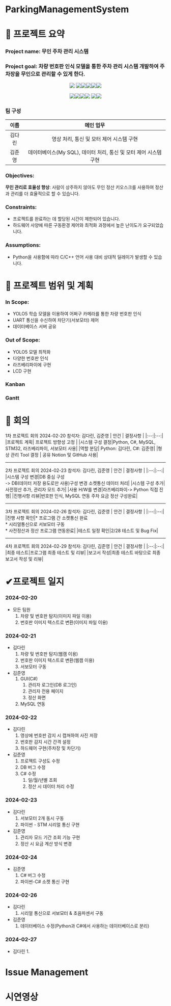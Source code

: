 # ParkingManagementSystem

# 🚗 프로젝트 요약

 ### Project name: 무인 주차 관리 시스템   
 ### Project goal: 차량 번호판 인식 모델을 통한 주차 관리 시스템 개발하여 주차장을 무인으로 관리할 수 있게 한다.   
   
<div align="center"><img src="https://img.shields.io/badge/Tag: -000000?style=plastic&logo=Tag&logoColor=white"> <img src="https://img.shields.io/badge/Python-3776AB?style=plastic&logo=Python&logoColor=white"><img src="https://img.shields.io/badge/Visual Studio Code-007ACC?style=plastic&logo=visualstudiocode&logoColor=white"><img src="https://img.shields.io/badge/Csharp-512BD4?style=plastic&logo=csharp&logoColor=white"><img src="https://img.shields.io/badge/STM32-03234B?style=plastic&logo=stmicroelectronics&logoColor=white"><img src="https://img.shields.io/badge/Pytorch-EE4C2C?style=plastic&logo=pytorch&logoColor=white">   
 
 <img src="https://img.shields.io/badge/OpenCV-5C3EE8?style=plastic&logo=opencv&logoColor=white"><img src="https://img.shields.io/badge/MySQL-4479A1?style=plastic&logo=mysql&logoColor=white"><img src="https://img.shields.io/badge/.NET-512BD4?style=plastic&logo=.NET&logoColor=white"><img src="https://img.shields.io/badge/Notion-000000?style=plastic&logo=Notion&logoColor=white"> <img src="https://img.shields.io/badge/NuGet-004880?style=plastic&logo=NuGet&logoColor=white"><img src="https://img.shields.io/badge/Arm Keil-394049?style=plastic&logo=armKEIL&logoColor=white"> </div>

### **팀 구성**
| 이름 | 메인 업무 |
|:--:|:--:|
|김다린|영상 처리, 통신 및 모터 제어 시스템 구현|
|김준영|데이터베이스(My SQL), 데이터 처리, 통신 및 모터 제어 시스템 구현|   
   
### Objectives:
 **무인 관리로 효율성 향상**: 사람이 상주하지 않아도 무인 정산 키오스크를 사용하여 정산과 관리를 더 효율적으로 할 수 있습니다.   

### Constraints:
 * 프로젝트를 완료하는 데 할당된 시간이 제한되어 있습니다.   
 * 하드웨어 사양에 따른 구동환경 제어와 최적화 과정에서 높은 난이도가 요구되었습니다.   

### Assumptions:   
 * Python을 사용함에 따라 C/C++ 언어 사용 대비 상대적 딜레이가 발생할 수 있습니다.   

 # 📆 프로젝트 범위 및 계획   
 ### In Scope:
  * YOLO5 학습 모델을 이용하여 어쩌구 카메라를 통한 차량 번호판 인식
  * UART 통신을 수신하여 차단기(서보모터) 제어
  * 데이터베이스 서버 공유

 ### Out of Scope:
   * YOLO5 모델 최적화
   * 다양한 번호판 인식
   * 라즈베리파이에 구현
   * LCD 구현

 ### Kanban


 ### Gantt


 # 📖 회의
1차 프로젝트 회의 2024-02-20 참석자: 김다린, 김준영
| 안건 | 결정사항 |
|:--:|:--:|
|프로젝트 계획| 프로젝트 방향성 고정 |
|시스템 구성 결정|Python, C#, MySQL, STM32, 라즈베리파이, 서보모터 사용|
|역할 분담| Python: 김다린, C#: 김준영|
|형상 관리 Tool 결정 | 공유 Notion 및 GitHub 사용|
***
2차 프로젝트 회의 2024-02-23 참석자: 김다린, 김준영
| 안건 | 결정사항 |
|:--:|:--:|
|시스템 구성 변경|DB 중심 구성<br>-> DB(데이터 저장 용도로만 사용)구성 변경   소켓통신 데이터 처리|
|시스템 구성 추가|사전정산 추가, 관리자 모드 추가|
|사용 H/W를 변경|라즈베리파이-> Python 직접 진행|
|진행사항 리뷰|번호판 인식, MySQL 연동   주차 요금 정산 구성완료|
***
3차 프로젝트 회의 2024-02-26 참석자: 김다린, 김준영
| 안건 | 결정사항 |
|:--:|:--:|
|진행 사항 확인|* 프로그램 간 소켓통신 완료 <br>      * 시리얼통신으로 서보모터 구동<br>* 사전정산과 정산 프로그램 연동완료|
|테스트 일정 확인|2/28 테스트 및 Bug Fix|
***
4차 프로젝트 회의 2024-02-29 참석자: 김다린, 김준영
| 안건 | 결정사항 |
|:--:|:--:|
|최종 테스트|프로그램 최종 테스트 및 리뷰|
|보고서 작성|최종 테스트 바탕으로 최종 보고서 작성 및 리뷰|

# ✔프로젝트 일지
### 2024-02-20
* 모든 팀원   
    1. 차량 및 번호판 탐지(이미지 파일 이용)
    2. 번호판 이미지 텍스트로 변환(이미지 파일 이용)

### 2024-02-21
* 김다린   
    1. 차량 및 번호판 탐지(웹캠 이용)
    2. 번호판 이미지 텍스트로 변환(웹캠 이용)
    3. 서보모터 구동
* 김준영
    1. GUI(C#)   
        1. 관리자 로그인(DB 로그인)
        2. 관리자 전용 페이지
        3. 정산 화면
    2. MySQL 연동

### 2024-02-22
* 김다린
    1. 영상에 번호판 감지 시 캡쳐하여 사진 저장
    2. 번호판 감지 시간 간격 설정
    3. 하드웨어 구현(주차장 및 차단기)
* 김준영
    1. 프로젝트 구성도 수정
    2. DB 버그 수정
    3. C# 수정
        1. 일/월/년별 조회
        2. 정산 시 데이터 처리 수정

### 2024-02-23
* 김다린
    1. 서보모터 2개 동시 구동
    2. 파이썬 - STM 시리얼 통신 구현
* 김준영
    1. 관리자 모드 기간 조회 기능 구현
    2. 정산 시 요금 계산 방식 변경

### 2024-02-24
* 김준영
    1. C# 버그 수정
    2. 파이썬-C# 소켓 통신 구현

### 2024-02-26
* 김다린
    1. 시리얼 통신으로 서보모터 & 초음파센서 구동
* 김준영
    1. 데이터베이스 수정(Python과 C#에서 사용하는 데이터베이스로 분리) 

### 2024-02-27
* 김다린
    1. 


















# Issue Management




# 시연영상
